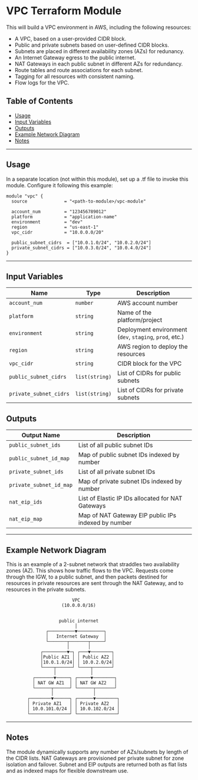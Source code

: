 # VPC Terraform Module

This will build a VPC environment in AWS, including the following resources:

- A VPC, based on a user-provided CIDR block.
- Public and private subnets based on user-defined CIDR blocks.
- Subnets are placed in different availability zones (AZs) for redunancy.
- An Internet Gateway egress to the public internet.
- NAT Gateways in each public subnet in different AZs for redundancy.
- Route tables and route associations for each subnet.
- Tagging for all resources with consistent naming.
- Flow logs for the VPC. 

## Table of Contents

- [Usage](#usage)
- [Input Variables](#input-variables)
- [Outputs](#outputs)
- [Example Network Diagram](#example-network-diagram)
- [Notes](#notes)

---

## Usage
In a separate location (not within this module), set up a .tf file to invoke 
this module. Configure it following this example:

```hcl
module "vpc" {
  source              = "<path-to-module>/vpc-module"

  account_num         = "123456789012"
  platform            = "application-name"
  environment         = "dev"
  region              = "us-east-1"
  vpc_cidr            = "10.0.0.0/20"

  public_subnet_cidrs  = ["10.0.1.0/24", "10.0.2.0/24"]
  private_subnet_cidrs = ["10.0.3.0/24", "10.0.4.0/24"]
}
```

---

## Input Variables
| Name                   | Type           | Description                                             |
| ---------------------- | -------------- | ------------------------------------------------------- |
| `account_num`          | `number`       | AWS account number                                      |
| `platform`             | `string`       | Name of the platform/project                            |
| `environment`          | `string`       | Deployment environment (`dev`, `staging`, `prod`, etc.) |
| `region`               | `string`       | AWS region to deploy the resources                      |
| `vpc_cidr`             | `string`       | CIDR block for the VPC                                  |
| `public_subnet_cidrs`  | `list(string)` | List of CIDRs for public subnets                        |
| `private_subnet_cidrs` | `list(string)` | List of CIDRs for private subnets                       |


## Outputs
| Output Name             | Description                                         |
| ----------------------- | --------------------------------------------------- |
| `public_subnet_ids`     | List of all public subnet IDs                       |
| `public_subnet_id_map`  | Map of public subnet IDs indexed by number          |
| `private_subnet_ids`    | List of all private subnet IDs                      |
| `private_subnet_id_map` | Map of private subnet IDs indexed by number         |
| `nat_eip_ids`           | List of Elastic IP IDs allocated for NAT Gateways   |
| `nat_eip_map`           | Map of NAT Gateway EIP public IPs indexed by number |

---

## Example Network Diagram
This is an example of a 2-subnet network that straddles two availability zones (AZ).
This shows how traffic flows to the VPC. Requests come through the IGW, to a public 
subnet, and then packets destined for resources in private resources are sent through 
the NAT Gateway, and to resources in the private subnets. 

                             VPC              
                         (10.0.0.0/16)         
    
    
                        public internet
                              │
                   ┌──────────▼──────────┐
                   │   Internet Gateway  │
                   └───────┬───────┬─────┘
                           │       │
                 ┌─────────▼─┐ ┌───▼────────┐
                 │Public AZ1 │ │ Public AZ2 │
                 │10.0.1.0/24│ │ 10.0.2.0/24│
                 └────┬──────┘ └────┬───────┘
                      │             │
              ┌───────▼─────┐ ┌─────▼────────┐
              │ NAT GW AZ1  │ │ NAT GW AZ2   │
              └──────┬──────┘ └──────┬───────┘
                     │               │
            ┌────────▼──────┐ ┌──────▼────────┐
            │ Private AZ1   │ │ Private AZ2   │
            │ 10.0.101.0/24 │ │ 10.0.102.0/24 │
            └───────────────┘ └───────────────┘
    
---

## Notes
The module dynamically supports any number of AZs/subnets by length of the CIDR lists.
NAT Gateways are provisioned per private subnet for zone isolation and failover.
Subnet and EIP outputs are returned both as flat lists and as indexed maps for flexible downstream use.
